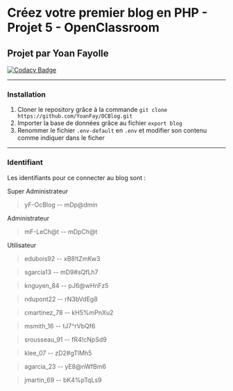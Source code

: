 # Créez votre premier blog en PHP - Projet 5 - OpenClassroom

## Projet par Yoan Fayolle

[![Codacy Badge](https://app.codacy.com/project/badge/Grade/67e2d3e75dba4d7d9c987aad7736786c)](https://app.codacy.com/gh/YoanFay/OCBlog/dashboard?utm_source=gh&utm_medium=referral&utm_content=&utm_campaign=Badge_grade)

-----------------

### Installation 

1.  Cloner le repository grâce à la commande `git clone https://github.com/YoanFay/OCBlog.git`  
2.  Importer la base de données grâce au fichier `export blog`
3.  Renommer le fichier `.env-default` en `.env` et modifier son contenu comme indiquer dans le ficher

-----------------

### Identifiant

Les identifiants pour ce connecter au blog sont :

Super Administrateur

>yF-OcBlog
--
>mDp@dmin

Administrateur

>mF-LeCh@t
--
>mDpCh@t

Utilisateur

>edubois92
--
>xB8!tZmKw3

>sgarcia13
--
>mD9#sQfLh7

>knguyen_84
--
>pJ6@wHnFz5

>ndupont22
--
>rN3bVdEg8

>cmartinez_78
--
>kH5%mPnXu2

>msmith_16
--
>tJ7^rVbQf6

>srousseau_91
--
>fR4!cNpSd9

>klee_07
--
>zD2#gTlMh5

>agarcia_23
--
>yE8@nWfBm6

>jmartin_69
--
>bK4%pTqLs9
